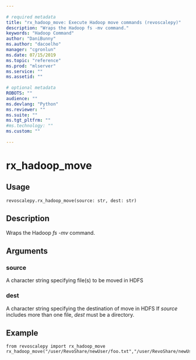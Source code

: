 ```yaml
--- 
 
# required metadata 
title: "rx_hadoop_move: Execute Hadoop move commands (revoscalepy)" 
description: "Wraps the Hadoop fs -mv command." 
keywords: "Hadoop Command" 
author: "DaniBunny"
ms.author: "dacoelho" 
manager: "cgronlun" 
ms.date: 07/15/2019
ms.topic: "reference" 
ms.prod: "mlserver" 
ms.service: "" 
ms.assetid: "" 
 
# optional metadata 
ROBOTS: "" 
audience: "" 
ms.devlang: "Python" 
ms.reviewer: "" 
ms.suite: "" 
ms.tgt_pltfrm: "" 
#ms.technology: "" 
ms.custom: "" 
 
---
```


# rx_hadoop_move


 


## Usage



```
revoscalepy.rx_hadoop_move(source: str, dest: str)
```





## Description

Wraps the Hadoop *fs -mv* command.


## Arguments


### source

A character string specifying file(s) to be moved in HDFS


### dest

A character string specifying the destination of move in HDFS
If *source* includes more than one file, *dest* must be a directory.


## Example



```
from revoscalepy import rx_hadoop_move
rx_hadoop_move("/user/RevoShare/newUser/foo.txt","/user/RevoShare/newUser/bar.txt")
```

